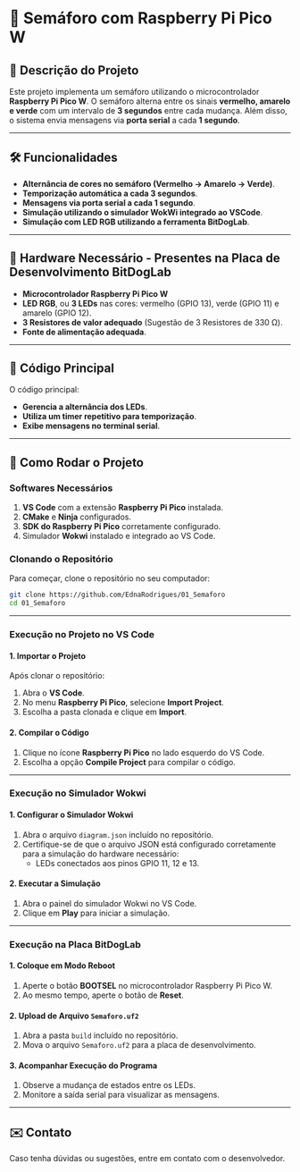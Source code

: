 # 🚦 Semáforo com Raspberry Pi Pico W

## 📌 Descrição do Projeto
Este projeto implementa um semáforo utilizando o microcontrolador **Raspberry Pi Pico W**. O semáforo alterna entre os sinais **vermelho, amarelo e verde** com um intervalo de **3 segundos** entre cada mudança. Além disso, o sistema envia mensagens via **porta serial** a cada **1 segundo**.

---

## 🛠️ Funcionalidades
- **Alternância de cores no semáforo (Vermelho → Amarelo → Verde)**.
- **Temporização automática a cada 3 segundos**.
- **Mensagens via porta serial a cada 1 segundo**.
- **Simulação utilizando o simulador WokWi integrado ao VSCode**.
- **Simulação com LED RGB utilizando a ferramenta BitDogLab**.

---

## 🔧 Hardware Necessário - Presentes na Placa de Desenvolvimento BitDogLab
- **Microcontrolador Raspberry Pi Pico W**
- **LED RGB**, ou **3 LEDs** nas cores: vermelho (GPIO 13), verde (GPIO 11) e amarelo (GPIO 12).
- **3 Resistores de valor adequado** (Sugestão de 3 Resistores de 330 Ω).
- **Fonte de alimentação adequada**.

---

## 📝 Código Principal
O código principal:
- **Gerencia a alternância dos LEDs**.
- **Utiliza um timer repetitivo para temporização**.
- **Exibe mensagens no terminal serial**.

---

## 📌 Como Rodar o Projeto
### **Softwares Necessários**
1. **VS Code** com a extensão **Raspberry Pi Pico** instalada.
2. **CMake** e **Ninja** configurados.
3. **SDK do Raspberry Pi Pico** corretamente configurado.
4. Simulador **Wokwi** instalado e integrado ao VS Code.

### **Clonando o Repositório**
Para começar, clone o repositório no seu computador:
```bash
git clone https://github.com/EdnaRodrigues/01_Semaforo
cd 01_Semaforo
```

---

### **Execução no Projeto no VS Code**

#### **1. Importar o Projeto**
Após clonar o repositório:
1. Abra o **VS Code**.
2. No menu **Raspberry Pi Pico**, selecione **Import Project**.
3. Escolha a pasta clonada e clique em **Import**.

#### **2. Compilar o Código**
1. Clique no ícone **Raspberry Pi Pico** no lado esquerdo do VS Code.
2. Escolha a opção **Compile Project** para compilar o código.

---

### **Execução no Simulador Wokwi**

#### **1. Configurar o Simulador Wokwi**
1. Abra o arquivo `diagram.json` incluído no repositório.
2. Certifique-se de que o arquivo JSON está configurado corretamente para a simulação do hardware necessário:
   - LEDs conectados aos pinos GPIO 11, 12 e 13.

#### **2. Executar a Simulação**
1. Abra o painel do simulador Wokwi no VS Code.
2. Clique em **Play** para iniciar a simulação.

---

### **Execução na Placa BitDogLab**

#### **1. Coloque em Modo Reboot**
1. Aperte o botão **BOOTSEL** no microcontrolador Raspberry Pi Pico W.
2. Ao mesmo tempo, aperte o botão de **Reset**.

#### **2. Upload de Arquivo `Semaforo.uf2`**
1. Abra a pasta `build` incluído no repositório.
2. Mova o arquivo `Semaforo.uf2` para a placa de desenvolvimento.

#### **3. Acompanhar Execução do Programa**
1. Observe a mudança de estados entre os LEDs.
2. Monitore a saída serial para visualizar as mensagens.

---

## ✉️ Contato
Caso tenha dúvidas ou sugestões, entre em contato com o desenvolvedor.
